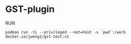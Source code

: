 # GST-plugin

RUN

```
podman run -ti --privileged --net=host -v `pwd`:/work docker.io/jweng1/gst-test:v1


